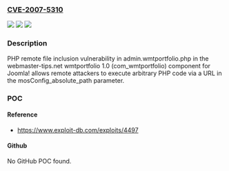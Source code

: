 ### [CVE-2007-5310](https://cve.mitre.org/cgi-bin/cvename.cgi?name=CVE-2007-5310)
![](https://img.shields.io/static/v1?label=Product&message=n%2Fa&color=blue)
![](https://img.shields.io/static/v1?label=Version&message=n%2Fa&color=blue)
![](https://img.shields.io/static/v1?label=Vulnerability&message=n%2Fa&color=brighgreen)

### Description

PHP remote file inclusion vulnerability in admin.wmtportfolio.php in the webmaster-tips.net wmtportfolio 1.0 (com_wmtportfolio) component for Joomla! allows remote attackers to execute arbitrary PHP code via a URL in the mosConfig_absolute_path parameter.

### POC

#### Reference
- https://www.exploit-db.com/exploits/4497

#### Github
No GitHub POC found.

